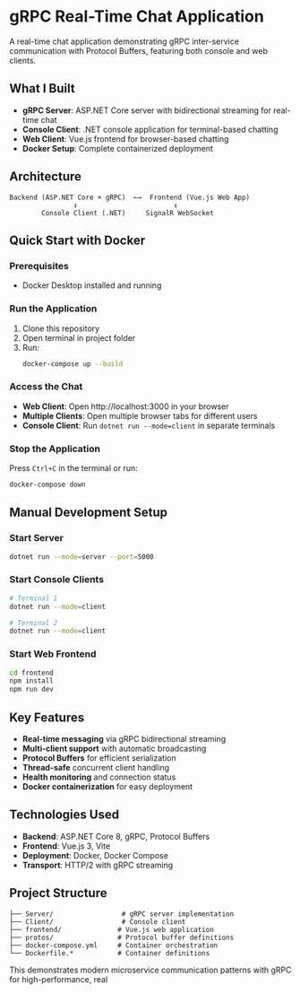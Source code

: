 # gRPC Real-Time Chat Application

A real-time chat application demonstrating gRPC inter-service communication with Protocol Buffers, featuring both console and web clients.

## What I Built

- **gRPC Server**: ASP.NET Core server with bidirectional streaming for real-time chat
- **Console Client**: .NET console application for terminal-based chatting  
- **Web Client**: Vue.js frontend for browser-based chatting
- **Docker Setup**: Complete containerized deployment

## Architecture

```
Backend (ASP.NET Core + gRPC)  ←→  Frontend (Vue.js Web App)
                ↕                        ↕
        Console Client (.NET)     SignalR WebSocket
```

## Quick Start with Docker

### Prerequisites
- Docker Desktop installed and running

### Run the Application
1. Clone this repository
2. Open terminal in project folder
3. Run:
   ```bash
   docker-compose up --build
   ```

### Access the Chat
- **Web Client**: Open http://localhost:3000 in your browser
- **Multiple Clients**: Open multiple browser tabs for different users
- **Console Client**: Run `dotnet run --mode=client` in separate terminals

### Stop the Application
Press `Ctrl+C` in the terminal or run:
```bash
docker-compose down
```

## Manual Development Setup

### Start Server
```bash
dotnet run --mode=server --port=5000
```

### Start Console Clients
```bash
# Terminal 1
dotnet run --mode=client

# Terminal 2  
dotnet run --mode=client
```

### Start Web Frontend
```bash
cd frontend
npm install
npm run dev
```

## Key Features

- **Real-time messaging** via gRPC bidirectional streaming
- **Multi-client support** with automatic broadcasting
- **Protocol Buffers** for efficient serialization
- **Thread-safe** concurrent client handling
- **Health monitoring** and connection status
- **Docker containerization** for easy deployment

## Technologies Used

- **Backend**: ASP.NET Core 8, gRPC, Protocol Buffers
- **Frontend**: Vue.js 3, Vite
- **Deployment**: Docker, Docker Compose
- **Transport**: HTTP/2 with gRPC streaming

## Project Structure

```
├── Server/                 # gRPC server implementation
├── Client/                 # Console client
├── frontend/              # Vue.js web application  
├── protos/                # Protocol buffer definitions
├── docker-compose.yml     # Container orchestration
└── Dockerfile.*           # Container definitions
```

This demonstrates modern microservice communication patterns with gRPC for high-performance, real